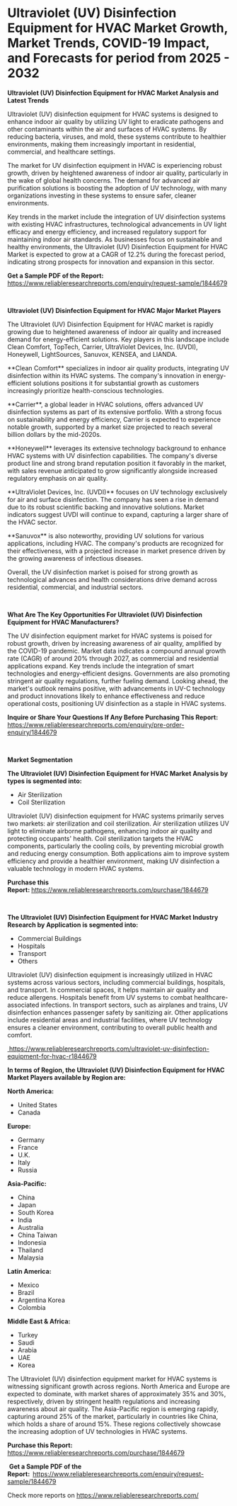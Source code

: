 <p><h1>Ultraviolet (UV) Disinfection Equipment for HVAC Market Growth, Market Trends, COVID-19 Impact, and Forecasts for period from 2025 - 2032</h1></p><p><strong>Ultraviolet (UV) Disinfection Equipment for HVAC Market Analysis and Latest Trends</strong></p>
<p><p>Ultraviolet (UV) disinfection equipment for HVAC systems is designed to enhance indoor air quality by utilizing UV light to eradicate pathogens and other contaminants within the air and surfaces of HVAC systems. By reducing bacteria, viruses, and mold, these systems contribute to healthier environments, making them increasingly important in residential, commercial, and healthcare settings.</p><p>The market for UV disinfection equipment in HVAC is experiencing robust growth, driven by heightened awareness of indoor air quality, particularly in the wake of global health concerns. The demand for advanced air purification solutions is boosting the adoption of UV technology, with many organizations investing in these systems to ensure safer, cleaner environments. </p><p>Key trends in the market include the integration of UV disinfection systems with existing HVAC infrastructures, technological advancements in UV light efficacy and energy efficiency, and increased regulatory support for maintaining indoor air standards. As businesses focus on sustainable and healthy environments, the Ultraviolet (UV) Disinfection Equipment for HVAC Market is expected to grow at a CAGR of 12.2% during the forecast period, indicating strong prospects for innovation and expansion in this sector.</p></p>
<p><strong>Get a Sample PDF of the Report:&nbsp;</strong> <a href="https://www.reliableresearchreports.com/enquiry/request-sample/1844679?utm_campaign=3111&utm_medium=2&utm_source=Github&utm_content=ia&utm_term=12042025&utm_id=ultraviolet-uv-disinfection-equipment-for-hvac">https://www.reliableresearchreports.com/enquiry/request-sample/1844679</a></p>
<p>&nbsp;</p>
<p><strong>Ultraviolet (UV) Disinfection Equipment for HVAC Major Market Players</strong></p>
<p><p>The Ultraviolet (UV) Disinfection Equipment for HVAC market is rapidly growing due to heightened awareness of indoor air quality and increased demand for energy-efficient solutions. Key players in this landscape include Clean Comfort, TopTech, Carrier, UltraViolet Devices, Inc. (UVDI), Honeywell, LightSources, Sanuvox, KENSEA, and LIANDA.</p><p>**Clean Comfort** specializes in indoor air quality products, integrating UV disinfection within its HVAC systems. The company's innovation in energy-efficient solutions positions it for substantial growth as customers increasingly prioritize health-conscious technologies.</p><p>**Carrier**, a global leader in HVAC solutions, offers advanced UV disinfection systems as part of its extensive portfolio. With a strong focus on sustainability and energy efficiency, Carrier is expected to experience notable growth, supported by a market size projected to reach several billion dollars by the mid-2020s.</p><p>**Honeywell** leverages its extensive technology background to enhance HVAC systems with UV disinfection capabilities. The company's diverse product line and strong brand reputation position it favorably in the market, with sales revenue anticipated to grow significantly alongside increased regulatory emphasis on air quality.</p><p>**UltraViolet Devices, Inc. (UVDI)** focuses on UV technology exclusively for air and surface disinfection. The company has seen a rise in demand due to its robust scientific backing and innovative solutions. Market indicators suggest UVDI will continue to expand, capturing a larger share of the HVAC sector.</p><p>**Sanuvox** is also noteworthy, providing UV solutions for various applications, including HVAC. The company's products are recognized for their effectiveness, with a projected increase in market presence driven by the growing awareness of infectious diseases.</p><p>Overall, the UV disinfection market is poised for strong growth as technological advances and health considerations drive demand across residential, commercial, and industrial sectors.</p></p>
<p>&nbsp;</p>
<p><strong>What Are The Key Opportunities For Ultraviolet (UV) Disinfection Equipment for HVAC Manufacturers?</strong></p>
<p><p>The UV disinfection equipment market for HVAC systems is poised for robust growth, driven by increasing awareness of air quality, amplified by the COVID-19 pandemic. Market data indicates a compound annual growth rate (CAGR) of around 20% through 2027, as commercial and residential applications expand. Key trends include the integration of smart technologies and energy-efficient designs. Governments are also promoting stringent air quality regulations, further fueling demand. Looking ahead, the market's outlook remains positive, with advancements in UV-C technology and product innovations likely to enhance effectiveness and reduce operational costs, positioning UV disinfection as a staple in HVAC systems.</p></p>
<p><strong>Inquire or Share Your Questions If Any Before Purchasing This Report:</strong> <a href="https://www.reliableresearchreports.com/enquiry/pre-order-enquiry/1844679?utm_campaign=3111&utm_medium=2&utm_source=Github&utm_content=ia&utm_term=12042025&utm_id=ultraviolet-uv-disinfection-equipment-for-hvac">https://www.reliableresearchreports.com/enquiry/pre-order-enquiry/1844679</a></p>
<p>&nbsp;</p>
<p><strong>Market Segmentation</strong></p>
<p><strong>The Ultraviolet (UV) Disinfection Equipment for HVAC Market Analysis by types is segmented into:</strong></p>
<p><ul><li>Air Sterilization</li><li>Coil Sterilization</li></ul></p>
<p><p>Ultraviolet (UV) disinfection equipment for HVAC systems primarily serves two markets: air sterilization and coil sterilization. Air sterilization utilizes UV light to eliminate airborne pathogens, enhancing indoor air quality and protecting occupants' health. Coil sterilization targets the HVAC components, particularly the cooling coils, by preventing microbial growth and reducing energy consumption. Both applications aim to improve system efficiency and provide a healthier environment, making UV disinfection a valuable technology in modern HVAC systems.</p></p>
<p><strong>Purchase this Report:&nbsp;</strong><a href="https://www.reliableresearchreports.com/purchase/1844679?utm_campaign=3111&utm_medium=2&utm_source=Github&utm_content=ia&utm_term=12042025&utm_id=ultraviolet-uv-disinfection-equipment-for-hvac">https://www.reliableresearchreports.com/purchase/1844679</a></p>
<p>&nbsp;</p>
<p><strong>The Ultraviolet (UV) Disinfection Equipment for HVAC Market Industry Research by Application is segmented into:</strong></p>
<p><ul><li>Commercial Buildings</li><li>Hospitals</li><li>Transport</li><li>Others</li></ul></p>
<p><p>Ultraviolet (UV) disinfection equipment is increasingly utilized in HVAC systems across various sectors, including commercial buildings, hospitals, and transport. In commercial spaces, it helps maintain air quality and reduce allergens. Hospitals benefit from UV systems to combat healthcare-associated infections. In transport sectors, such as airplanes and trains, UV disinfection enhances passenger safety by sanitizing air. Other applications include residential areas and industrial facilities, where UV technology ensures a cleaner environment, contributing to overall public health and comfort.</p></p>
<p><a href="https://www.reliableresearchreports.com/ultraviolet-uv-disinfection-equipment-for-hvac-r1844679?utm_campaign=3111&utm_medium=2&utm_source=Github&utm_content=ia&utm_term=12042025&utm_id=ultraviolet-uv-disinfection-equipment-for-hvac">&nbsp;https://www.reliableresearchreports.com/ultraviolet-uv-disinfection-equipment-for-hvac-r1844679</a></p>
<p><strong>In terms of Region, the Ultraviolet (UV) Disinfection Equipment for HVAC Market Players available by Region are:</strong></p>
<p>
    <p> <strong> North America: </strong>
        <ul>
            <li>United States</li>
            <li>Canada</li>
        </ul>
        </p> 
    <p> <strong> Europe: </strong>
        <ul>
            <li>Germany</li>
            <li>France</li>
            <li>U.K.</li>
            <li>Italy</li>
            <li>Russia</li>
        </ul>
        </p> 
    <p> <strong> Asia-Pacific: </strong>
        <ul>
            <li>China</li>
            <li>Japan</li>
            <li>South Korea</li>
            <li>India</li>
            <li>Australia</li>
            <li>China Taiwan</li>
            <li>Indonesia</li>
            <li>Thailand</li>
            <li>Malaysia</li>
        </ul>
        </p> 
    <p> <strong> Latin America: </strong>
        <ul>
            <li>Mexico</li>
            <li>Brazil</li>
            <li>Argentina Korea</li>
            <li>Colombia</li>
        </ul>
        </p> 
    <p> <strong> Middle East & Africa: </strong>
        <ul>
            <li>Turkey</li>
            <li>Saudi</li>
            <li>Arabia</li>
            <li>UAE</li>
            <li>Korea</li>
        </ul>
    </p>
    </p>
<p><p>The Ultraviolet (UV) disinfection equipment market for HVAC systems is witnessing significant growth across regions. North America and Europe are expected to dominate, with market shares of approximately 35% and 30%, respectively, driven by stringent health regulations and increasing awareness about air quality. The Asia-Pacific region is emerging rapidly, capturing around 25% of the market, particularly in countries like China, which holds a share of around 15%. These regions collectively showcase the increasing adoption of UV technologies in HVAC systems.</p></p>
<p><strong>Purchase this Report: </strong><a href="https://www.reliableresearchreports.com/purchase/1844679?utm_campaign=3111&utm_medium=2&utm_source=Github&utm_content=ia&utm_term=12042025&utm_id=ultraviolet-uv-disinfection-equipment-for-hvac">https://www.reliableresearchreports.com/purchase/1844679</a></p>
<p>&nbsp;<strong>Get a Sample PDF of the Report:&nbsp;&nbsp;</strong><a href="https://www.reliableresearchreports.com/enquiry/request-sample/1844679?utm_campaign=3111&utm_medium=2&utm_source=Github&utm_content=ia&utm_term=12042025&utm_id=ultraviolet-uv-disinfection-equipment-for-hvac">https://www.reliableresearchreports.com/enquiry/request-sample/1844679</a></p>
<p><strong></strong></p>
<p>Check more reports on <a href="https://www.reliableresearchreports.com/?utm_campaign=3111&utm_medium=2&utm_source=Github&utm_content=ia&utm_term=12042025&utm_id=ultraviolet-uv-disinfection-equipment-for-hvac">https://www.reliableresearchreports.com/</a></p>